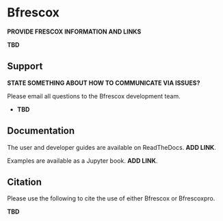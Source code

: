 # Bfrescox

__PROVIDE FRESCOX INFORMATION AND LINKS__

__TBD__

## Support

__STATE SOMETHING ABOUT HOW TO COMMUNICATE VIA ISSUES?__

Please email all questions to the Bfrescox development team.

* __TBD__

## Documentation

The user and developer guides are available on ReadTheDocs.  __ADD LINK__.

Examples are available as a Jupyter book.  __ADD LINK__.

## Citation

Please use the following to cite the use of either Bfrescox or Bfrescoxpro.

__TBD__
